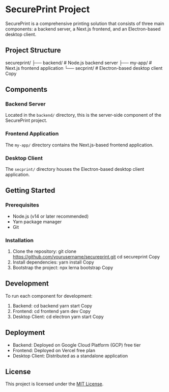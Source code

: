# SecurePrint Project

SecurePrint is a comprehensive printing solution that consists of three main components: a backend server, a Next.js frontend, and an Electron-based desktop client.

## Project Structure
secureprint/
├── backend/        # Node.js backend server
├── my-app/         # Next.js frontend application
└── secprint/       # Electron-based desktop client
Copy
## Components

### Backend Server

Located in the `backend/` directory, this is the server-side component of the SecurePrint project.

### Frontend Application

The `my-app/` directory contains the Next.js-based frontend application.

### Desktop Client

The `secprint/` directory houses the Electron-based desktop client application.

## Getting Started

### Prerequisites

- Node.js (v14 or later recommended)
- Yarn package manager
- Git

### Installation

1. Clone the repository:
git clone https://github.com/yourusername/secureprint.git
cd secureprint
Copy
2. Install dependencies:
yarn install
Copy
3. Bootstrap the project:
npx lerna bootstrap
Copy
## Development

To run each component for development:

1. Backend:
cd backend
yarn start
Copy
2. Frontend:
cd frontend
yarn dev
Copy
3. Desktop Client:
cd electron
yarn start
Copy
## Deployment

- Backend: Deployed on Google Cloud Platform (GCP) free tier
- Frontend: Deployed on Vercel free plan
- Desktop Client: Distributed as a standalone application


## License

This project is licensed under the [MIT License](LICENSE).

